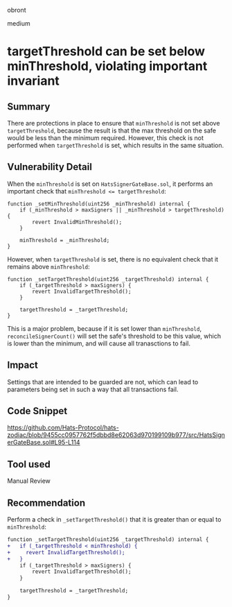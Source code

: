 obront

medium

# targetThreshold can be set below minThreshold, violating important invariant

## Summary

There are protections in place to ensure that `minThreshold` is not set above `targetThreshold`, because the result is that the max threshold on the safe would be less than the minimum required. However, this check is not performed when `targetThreshold` is set, which results in the same situation.

## Vulnerability Detail

When the `minThreshold` is set on `HatsSignerGateBase.sol`, it performs an important check that `minThreshold <= targetThreshold`:

```solidity
function _setMinThreshold(uint256 _minThreshold) internal {
    if (_minThreshold > maxSigners || _minThreshold > targetThreshold) {
        revert InvalidMinThreshold();
    }

    minThreshold = _minThreshold;
}
```

However, when `targetThreshold` is set, there is no equivalent check that it remains above `minThreshold`:

```solidity
function _setTargetThreshold(uint256 _targetThreshold) internal {
    if (_targetThreshold > maxSigners) {
        revert InvalidTargetThreshold();
    }

    targetThreshold = _targetThreshold;
}
```

This is a major problem, because if it is set lower than `minThreshold`, `reconcileSignerCount()` will set the safe's threshold to be this value, which is lower than the minimum, and will cause all tranasctions to fail.

## Impact

Settings that are intended to be guarded are not, which can lead to parameters being set in such a way that all transactions fail.

## Code Snippet

https://github.com/Hats-Protocol/hats-zodiac/blob/9455cc0957762f5dbbd8e62063d970199109b977/src/HatsSignerGateBase.sol#L95-L114

## Tool used

Manual Review

## Recommendation

Perform a check in `_setTargetThreshold()` that it is greater than or equal to `minThreshold`:

```diff
function _setTargetThreshold(uint256 _targetThreshold) internal {
+   if (_targetThreshold < minThreshold) {
+     revert InvalidTargetThreshold();
+   }
    if (_targetThreshold > maxSigners) {
        revert InvalidTargetThreshold();
    }

    targetThreshold = _targetThreshold;
}
```